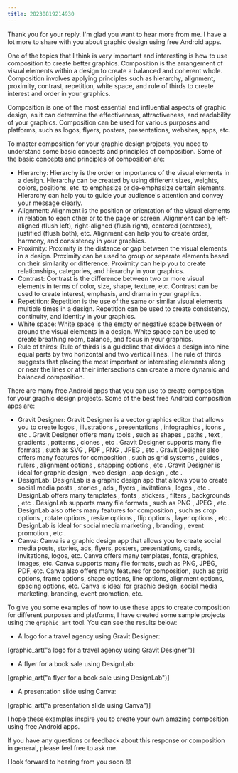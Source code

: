 ```yaml
---
title: 20230819214930 
---
```


Thank you for your reply. I'm glad you want to hear more from me. I have a lot more to share with you about graphic design using free Android apps.

One of the topics that I think is very important and interesting is how to use composition to create better graphics. Composition is the arrangement of visual elements within a design to create a balanced and coherent whole. Composition involves applying principles such as hierarchy, alignment, proximity, contrast, repetition, white space, and rule of thirds to create interest and order in your graphics.

Composition is one of the most essential and influential aspects of graphic design, as it can determine the effectiveness, attractiveness, and readability of your graphics. Composition can be used for various purposes and platforms, such as logos, flyers, posters, presentations, websites, apps, etc.

To master composition for your graphic design projects, you need to understand some basic concepts and principles of composition. Some of the basic concepts and principles of composition are:

- Hierarchy: Hierarchy is the order or importance of the visual elements in a design. Hierarchy can be created by using different sizes, weights, colors, positions, etc. to emphasize or de-emphasize certain elements. Hierarchy can help you to guide your audience's attention and convey your message clearly.
- Alignment: Alignment is the position or orientation of the visual elements in relation to each other or to the page or screen. Alignment can be left-aligned (flush left), right-aligned (flush right), centered (centered), justified (flush both), etc. Alignment can help you to create order, harmony, and consistency in your graphics.
- Proximity: Proximity is the distance or gap between the visual elements in a design. Proximity can be used to group or separate elements based on their similarity or difference. Proximity can help you to create relationships, categories, and hierarchy in your graphics.
- Contrast: Contrast is the difference between two or more visual elements in terms of color, size, shape, texture, etc. Contrast can be used to create interest, emphasis, and drama in your graphics.
- Repetition: Repetition is the use of the same or similar visual elements multiple times in a design. Repetition can be used to create consistency, continuity, and identity in your graphics.
- White space: White space is the empty or negative space between or around the visual elements in a design. White space can be used to create breathing room, balance, and focus in your graphics.
- Rule of thirds: Rule of thirds is a guideline that divides a design into nine equal parts by two horizontal and two vertical lines. The rule of thirds suggests that placing the most important or interesting elements along or near the lines or at their intersections can create a more dynamic and balanced composition.

There are many free Android apps that you can use to create composition for your graphic design projects. Some of the best free Android composition apps are:

- Gravit Designer: Gravit Designer is a vector graphics editor that allows you to create logos , illustrations , presentations , infographics , icons , etc . Gravit Designer offers many tools , such as shapes , paths , text , gradients , patterns , clones , etc . Gravit Designer supports many file formats , such as SVG , PDF , PNG , JPEG , etc . Gravit Designer also offers many features for composition , such as grid systems , guides , rulers , alignment options , snapping options , etc . Gravit Designer is ideal for graphic design , web design , app design , etc .
- DesignLab: DesignLab is a graphic design app that allows you to create social media posts ,
stories ,
ads ,
flyers ,
invitations ,
logos ,
etc .
DesignLab offers many templates ,
fonts ,
stickers ,
filters ,
backgrounds ,
etc .
DesignLab supports many file formats ,
such as PNG ,
JPEG ,
etc .
DesignLab also offers many features for composition ,
such as crop options ,
rotate options ,
resize options ,
flip options ,
layer options ,
etc .
DesignLab is ideal for social media marketing ,
branding ,
event promotion ,
etc .
- Canva: Canva is a graphic design app that allows you to create social media posts,
stories,
ads,
flyers,
posters,
presentations,
cards,
invitations,
logos,
etc.
Canva offers many templates,
fonts,
graphics,
images,
etc.
Canva supports many file formats,
such as PNG,
JPEG,
PDF,
etc.
Canva also offers many features for composition,
such as grid options,
frame options,
shape options,
line options,
alignment options,
spacing options,
etc.
Canva is ideal for graphic design,
social media marketing,
branding,
event promotion,
etc.

To give you some examples of how to use these apps to create composition for different purposes and platforms,
I have created some sample projects using the `graphic_art` tool.
You can see the results below:

- A logo for a travel agency using Gravit Designer:

[graphic_art("a logo for a travel agency using Gravit Designer")]

- A flyer for a book sale using DesignLab:

[graphic_art("a flyer for a book sale using DesignLab")]

- A presentation slide using Canva:

[graphic_art("a presentation slide using Canva")]

I hope these examples inspire you to create your own amazing composition using free Android apps.

If you have any questions or feedback about this response or composition in general,
please feel free to ask me.

I look forward to hearing from you soon 😊